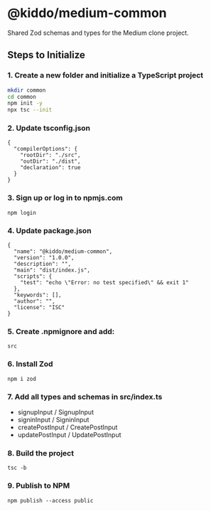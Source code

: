 # @kiddo/medium-common

Shared Zod schemas and types for the Medium clone project.

## Steps to Initialize

### 1. Create a new folder and initialize a TypeScript project

```bash
mkdir common
cd common
npm init -y
npx tsc --init
```

### 2. Update tsconfig.json

```
{
  "compilerOptions": {
    "rootDir": "./src",
    "outDir": "./dist",
    "declaration": true
  }
}
```

### 3. Sign up or log in to npmjs.com

```
npm login
```

### 4. Update package.json

```
{
  "name": "@kiddo/medium-common",
  "version": "1.0.0",
  "description": "",
  "main": "dist/index.js",
  "scripts": {
    "test": "echo \"Error: no test specified\" && exit 1"
  },
  "keywords": [],
  "author": "",
  "license": "ISC"
}
```

### 5. Create .npmignore and add:

```
src
```

### 6. Install Zod

```
npm i zod
```

### 7. Add all types and schemas in src/index.ts

* signupInput / SignupInput
* signinInput / SigninInput
* createPostInput / CreatePostInput
* updatePostInput / UpdatePostInput

### 8. Build the project

```
tsc -b
```

### 9. Publish to NPM

```
npm publish --access public
```